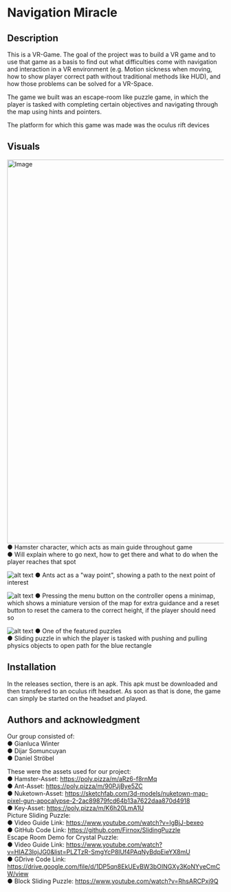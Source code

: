 # Navigation Miracle

## Description
This is a VR-Game. The goal of the project was to build a VR game and to use that game as a basis to find out what difficulties come with navigation and interaction in a VR environment (e.g. Motion sickness when moving, how to show player correct path without traditional methods like HUD), and how those problems can be solved for a VR-Space.

The game we built was an escape-room like puzzle game, in which the player is tasked with completing certain objectives and navigating through the map using hints and pointers.

The platform for which this game was made was the oculus rift devices

## Visuals
<img width="1641" height="893" alt="Image" src="https://github.com/user-attachments/assets/d1b853bb-2abf-4365-99f6-262f0abb9f5d" />
● Hamster character, which acts as main guide throughout game <br/>
● Will explain where to go next, how to get there and what to do when the player reaches that spot <br/>

![alt text](README/ants.PNG)
● Ants act as a "way point", showing a path to the next point of interest <br/>

![alt text](README/minimap.PNG)
● Pressing the menu button on the controller opens a minimap, which shows a miniature version of the map for extra guidance and a reset button to reset the camera to the correct height, if the player should need so <br/>

![alt text](README/sliding_puzzle.PNG)
● One of the featured puzzles <br/>
● Sliding puzzle in which the player is tasked with pushing and pulling physics objects to open path for the blue rectangle <br/>

## Installation
In the releases section, there is an apk. This apk must be downloaded and then transfered to an oculus rift headset. As soon as that is done, the game can simply be started on the headset and played.

## Authors and acknowledgment
Our group consisted of: <br/>
● Gianluca Winter <br/>
● Dijar Somuncuyan <br/>
● Daniel Ströbel <br/>

These were the assets used for our project: <br/>
● Hamster-Asset: https://poly.pizza/m/aRz6-f8rnMq <br/>
● Ant-Asset: https://poly.pizza/m/90PJjBye5ZC <br/>
● Nuketown-Asset: https://sketchfab.com/3d-models/nuketown-map-pixel-gun-apocalypse-2-2ac89879fcd64b13a7622daa870d4918 <br/>
● Key-Asset: https://poly.pizza/m/K6h20LmA1U <br/>
Picture Sliding Puzzle: <br/>
● Video Guide Link: https://www.youtube.com/watch?v=IgBjJ-bexeo <br/>
● GitHub Code Link: https://github.com/Firnox/SlidingPuzzle <br/>
Escape Room Demo for Crystal Puzzle: <br/>
● Video Guide Link: https://www.youtube.com/watch?v=HIAZ3IojJG0&list=PLZTzR-SmgYcP8lUf4PAqNyBdpEieYX8mU <br/>
● GDrive Code Link: https://drive.google.com/file/d/1DP5qn8EkUEvBW3bOINGXy3KoNYyeCmCW/view <br/>
● Block Sliding Puzzle: https://www.youtube.com/watch?v=RhsARCPxj9Q <br/>
